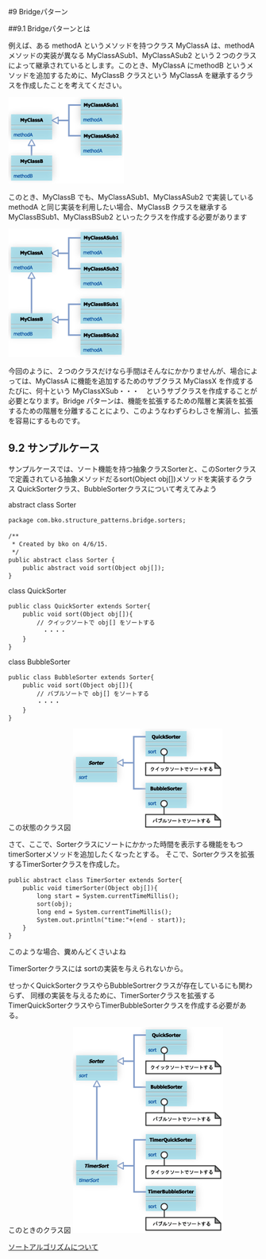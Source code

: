 #9 Bridgeパターン

##9.1 Bridgeパターンとは

例えば、ある methodA というメソッドを持つクラス MyClassA は、methodA メソッドの実装が異なる MyClassASub1、MyClassASub2 という２つのクラスによって継承されているとします。このとき、MyClassA にmethodB というメソッドを追加するために、MyClassB クラスという MyClassA を継承するクラスを作成したことを考えてください。

![bridge1](../img/bridge/bridge1.gif)

このとき、MyClassB でも、MyClassASub1、MyClassASub2 で実装している methodA と同じ実装を利用したい場合、MyClassB クラスを継承する MyClassBSub1、MyClassBSub2 といったクラスを作成する必要があります

![bridge1](../img/bridge/bridge2.gif)

今回のように、２つのクラスだけなら手間はそんなにかかりませんが、場合によっては、MyClassA に機能を追加するためのサブクラス MyClassX を作成するたびに、何十という MyClassXSub・・・　というサブクラスを作成することが必要となります。Bridge パターンは、機能を拡張するための階層と実装を拡張するための階層を分離することにより、このようなわずらわしさを解消し、拡張を容易にするものです。


## 9.2 サンプルケース

サンプルケースでは、ソート機能を持つ抽象クラスSorterと、このSorterクラスで定義されている抽象メソッドだるsort(Object obj[])メソッドを実装するクラス
QuickSorterクラス、BubbleSorterクラスについて考えてみよう


abstract class Sorter
```
package com.bko.structure_patterns.bridge.sorters;

/**
 * Created by bko on 4/6/15.
 */
public abstract class Sorter {
    public abstract void sort(Object obj[]);
}

```

class QuickSorter
```
public class QuickSorter extends Sorter{
    public void sort(Object obj[]){
        // クイックソートで obj[] をソートする
        　・・・・
    }
}
```
class BubbleSorter
```
public class BubbleSorter extends Sorter{
    public void sort(Object obj[]){
        // バブルソートで obj[] をソートする
        ・・・・
    }
}
```

この状態のクラス図
![class zu ](../img/bridge/bridge3.gif)

さて、ここで、Sorterクラスにソートにかかった時間を表示する機能をもつtimerSorterメソッドを追加したくなったとする。
そこで、Sorterクラスを拡張するTimerSorterクラスを作成した。

```
public abstract class TimerSorter extends Sorter{
    public void timerSorter(Object obj[]){
        long start = System.currentTimeMillis();
        sort(obj);
        long end = System.currentTimeMillis();
        System.out.println("time:"+(end - start));
    }
}
```

このような場合、糞めんどくさいよね

TimerSorterクラスには
sortの実装を与えられないから。

せっかくQuickSorterクラスやらBubbleSortrerクラスが存在しているにも関わらず、
同様の実装を与えるために、TimerSorterクラスを拡張するTimerQuickSorterクラスやらTimerBubbleSorterクラスを作成する必要がある。

このときのクラス図
![class zu4](../img/bridge/bridge4.gif)

[ソートアルゴリズムについて](./sort.md)